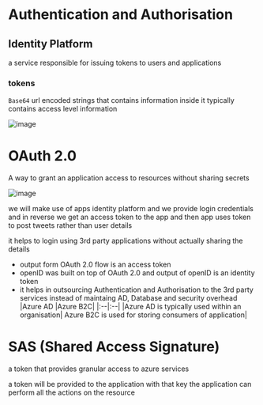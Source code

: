 # Authentication and Authorisation
## Identity Platform
a service responsible for issuing tokens to users and applications
### tokens
`Base64` url encoded strings that contains information inside it typically contains access level information

![image](https://github.com/venkatavarunp/AZ-204/assets/130353146/19910dfc-d201-4ab6-b977-2f41aa893ff1)

# OAuth 2.0
A way to grant an application access to resources without sharing secrets

![image](https://github.com/venkatavarunp/AZ-204/assets/130353146/e29b60ef-e6ee-4701-889b-c16f68f219ba)

we will make use of apps identity platform and we provide login credentials and in reverse we get an access token to the app and then app uses token to post tweets rather than user details 

it helps to login using 3rd party applications without actually sharing the details 
- output form OAuth 2.0 flow is an access token 
- openID was built on top of OAuth 2.0 and output of openID is an identity token
- it helps in outsourcing Authentication and Authorisation to the 3rd party services instead of maintaing AD, Database and security overhead
|Azure AD |Azure B2C|
|:--|:--|
|Azure AD is typically used within an organisation| Azure B2C is used for storing consumers of application|

# SAS (Shared Access Signature) 
a token that provides granular access to azure services

a token will be provided to the application with that key the application can perform all the actions on the resource 
